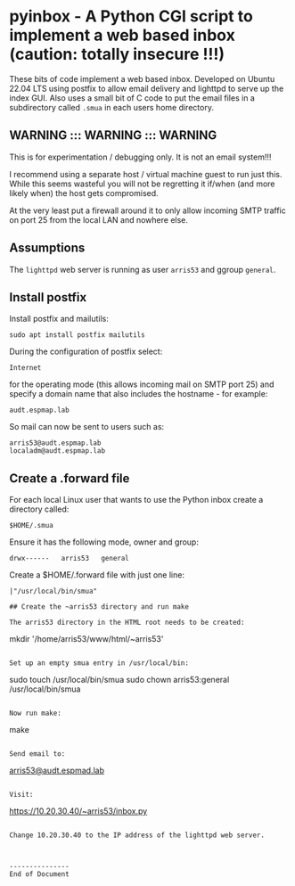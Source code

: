 # pyinbox - A Python CGI script to implement a web based inbox (caution: totally insecure !!!)

These bits of code implement a web based inbox. Developed on Ubuntu 22.04 LTS using postfix to allow email
delivery and lighttpd to serve up the index GUI. Also uses a small bit of C code to put the email files
in a subdirectory called `.smua` in each users home directory.

## WARNING ::: WARNING ::: WARNING

This is for experimentation / debugging only. It is not an email system!!!

I recommend using a separate host / virtual machine guest to run just this. While this seems wasteful
you will not be regretting it if/when (and more likely when) the host gets compromised.

At the very least put a firewall around it to only allow incoming SMTP traffic on port 25 from the local LAN and nowhere else.

## Assumptions

The `lighttpd` web server is running as user `arris53` and ggroup `general`.

## Install postfix

Install postfix and mailutils:

```
sudo apt install postfix mailutils
```

During the configuration of postfix select:

```
Internet
```

for the operating mode (this allows incoming mail on SMTP port 25) and specify a domain
name that also includes the hostname - for example:

```
audt.espmap.lab
```

So mail can now be sent to users such as:

```
arris53@audt.espmap.lab
localadm@audt.espmap.lab
```

## Create a .forward file

For each local Linux user that wants to use the Python inbox create a directory called:

```
$HOME/.smua
```

Ensure it has the following mode, owner and group:

```
drwx------   arris53   general 
```

Create a $HOME/.forward file with just one line:

```
|"/usr/local/bin/smua"

## Create the ~arris53 directory and run make

The arris53 directory in the HTML root needs to be created:

```
mkdir '/home/arris53/www/html/~arris53'
```

Set up an empty smua entry in /usr/local/bin:

```
sudo touch /usr/local/bin/smua
sudo chown arris53:general /usr/local/bin/smua
```

Now run make:

```
make
```

Send email to:

```
arris53@audt.espmad.lab
```

Visit:

```
https://10.20.30.40/~arris53/inbox.py
```

Change 10.20.30.40 to the IP address of the lighttpd web server.



---------------
End of Document
